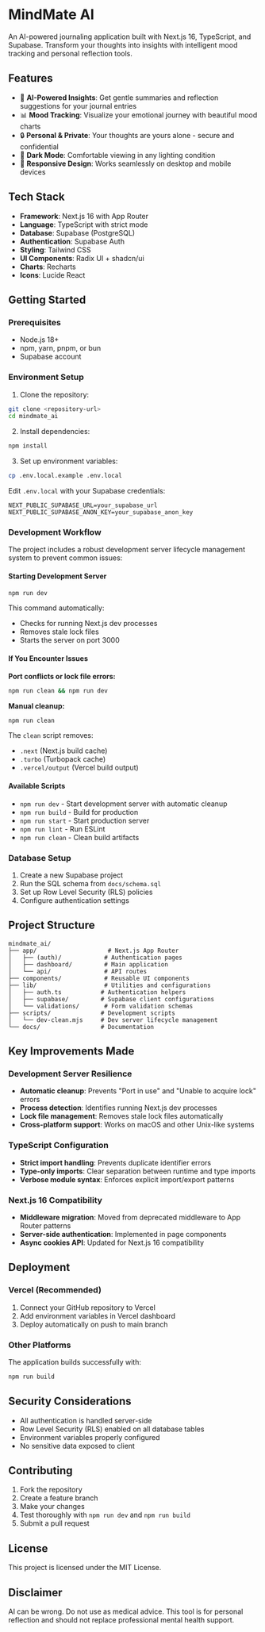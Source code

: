 # MindMate AI

An AI-powered journaling application built with Next.js 16, TypeScript, and Supabase. Transform your thoughts into insights with intelligent mood tracking and personal reflection tools.

## Features

- 🤖 **AI-Powered Insights**: Get gentle summaries and reflection suggestions for your journal entries
- 📊 **Mood Tracking**: Visualize your emotional journey with beautiful mood charts
- 🔒 **Personal & Private**: Your thoughts are yours alone - secure and confidential
- 🌙 **Dark Mode**: Comfortable viewing in any lighting condition
- 📱 **Responsive Design**: Works seamlessly on desktop and mobile devices

## Tech Stack

- **Framework**: Next.js 16 with App Router
- **Language**: TypeScript with strict mode
- **Database**: Supabase (PostgreSQL)
- **Authentication**: Supabase Auth
- **Styling**: Tailwind CSS
- **UI Components**: Radix UI + shadcn/ui
- **Charts**: Recharts
- **Icons**: Lucide React

## Getting Started

### Prerequisites

- Node.js 18+ 
- npm, yarn, pnpm, or bun
- Supabase account

### Environment Setup

1. Clone the repository:
```bash
git clone <repository-url>
cd mindmate_ai
```

2. Install dependencies:
```bash
npm install
```

3. Set up environment variables:
```bash
cp .env.local.example .env.local
```

Edit `.env.local` with your Supabase credentials:
```env
NEXT_PUBLIC_SUPABASE_URL=your_supabase_url
NEXT_PUBLIC_SUPABASE_ANON_KEY=your_supabase_anon_key
```

### Development Workflow

The project includes a robust development server lifecycle management system to prevent common issues:

#### Starting Development Server

```bash
npm run dev
```

This command automatically:
- Checks for running Next.js dev processes
- Removes stale lock files
- Starts the server on port 3000

#### If You Encounter Issues

**Port conflicts or lock file errors:**
```bash
npm run clean && npm run dev
```

**Manual cleanup:**
```bash
npm run clean
```

The `clean` script removes:
- `.next` (Next.js build cache)
- `.turbo` (Turbopack cache)  
- `.vercel/output` (Vercel build output)

#### Available Scripts

- `npm run dev` - Start development server with automatic cleanup
- `npm run build` - Build for production
- `npm run start` - Start production server
- `npm run lint` - Run ESLint
- `npm run clean` - Clean build artifacts

### Database Setup

1. Create a new Supabase project
2. Run the SQL schema from `docs/schema.sql`
3. Set up Row Level Security (RLS) policies
4. Configure authentication settings

## Project Structure

```
mindmate_ai/
├── app/                    # Next.js App Router
│   ├── (auth)/            # Authentication pages
│   ├── dashboard/         # Main application
│   └── api/               # API routes
├── components/            # Reusable UI components
├── lib/                   # Utilities and configurations
│   ├── auth.ts           # Authentication helpers
│   ├── supabase/         # Supabase client configurations
│   └── validations/       # Form validation schemas
├── scripts/              # Development scripts
│   └── dev-clean.mjs     # Dev server lifecycle management
└── docs/                 # Documentation
```

## Key Improvements Made

### Development Server Resilience
- **Automatic cleanup**: Prevents "Port in use" and "Unable to acquire lock" errors
- **Process detection**: Identifies running Next.js dev processes
- **Lock file management**: Removes stale lock files automatically
- **Cross-platform support**: Works on macOS and other Unix-like systems

### TypeScript Configuration
- **Strict import handling**: Prevents duplicate identifier errors
- **Type-only imports**: Clear separation between runtime and type imports
- **Verbose module syntax**: Enforces explicit import/export patterns

### Next.js 16 Compatibility
- **Middleware migration**: Moved from deprecated middleware to App Router patterns
- **Server-side authentication**: Implemented in page components
- **Async cookies API**: Updated for Next.js 16 compatibility

## Deployment

### Vercel (Recommended)

1. Connect your GitHub repository to Vercel
2. Add environment variables in Vercel dashboard
3. Deploy automatically on push to main branch

### Other Platforms

The application builds successfully with:
```bash
npm run build
```

## Security Considerations

- All authentication is handled server-side
- Row Level Security (RLS) enabled on all database tables
- Environment variables properly configured
- No sensitive data exposed to client

## Contributing

1. Fork the repository
2. Create a feature branch
3. Make your changes
4. Test thoroughly with `npm run dev` and `npm run build`
5. Submit a pull request

## License

This project is licensed under the MIT License.

## Disclaimer

AI can be wrong. Do not use as medical advice. This tool is for personal reflection and should not replace professional mental health support.